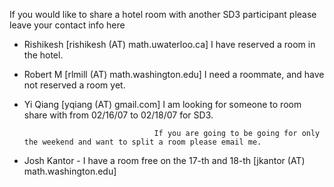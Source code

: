 If you would like to share a hotel room with another SD3 participant please leave your contact info here


 * Rishikesh [rishikesh (AT) math.uwaterloo.ca]     I have reserved a room in the hotel.

 * Robert M [rlmill (AT) math.washington.edu]     I need a roommate, and have not reserved a room yet.


 * Yi Qiang [yqiang (AT) gmail.com] I am looking for someone to room share with from 02/16/07 to 02/18/07 for SD3.  

                                    If you are going to be going for only the weekend and want to split a room please email me.

                                      
 * Josh Kantor - I have a room free on the 17-th and 18-th [jkantor (AT) math.washington.edu]
